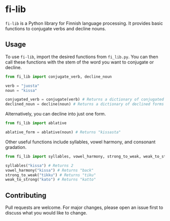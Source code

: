 # fi-lib

`fi-lib` is a Python library for Finnish language processing. It provides basic functions to conjugate verbs and decline nouns.

## Usage

To use `fi-lib`, import the desired functions from `fi_lib.py`. You can then call these functions with the stem of the word you want to conjugate or decline.

```python
from fi_lib import conjugate_verb, decline_noun

verb = "juosta"
noun = "kissa"

conjugated_verb = conjugate(verb) # Returns a dictionary of conjugated forms
declined_noun = decline(noun) # Returns a dictionary of declined forms
```

Alternatively, you can decline into just one form.

```python
from fi_lib import ablative

ablative_form = ablative(noun) # Returns "kissasta"
```

Other useful functions include syllables, vowel harmony, and consonant gradation.

```python
from fi_lib import syllables, vowel_harmony, strong_to_weak, weak_to_strong

syllables("kissa") # Returns 2
vowel_harmony("kissa") # Returns "back"
strong_to_weak("tikku") # Returns "tiku"
weak_to_strong("kato") # Returns "katto"
```

## Contributing

Pull requests are welcome. For major changes, please open an issue first to discuss what you would like to change.
